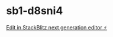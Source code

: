 # sb1-d8sni4

[Edit in StackBlitz next generation editor ⚡️](https://stackblitz.com/~/github.com/DocteurDakidz/sb1-d8sni4)